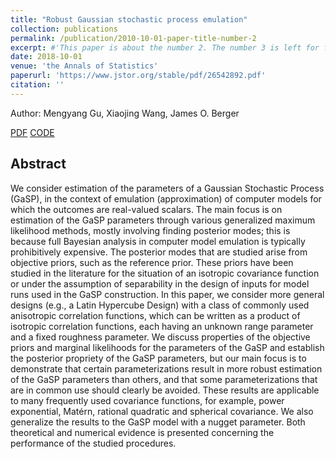 ```yaml
---
title: "Robust Gaussian stochastic process emulation"
collection: publications
permalink: /publication/2010-10-01-paper-title-number-2
excerpt: #'This paper is about the number 2. The number 3 is left for future work.'
date: 2018-10-01
venue: 'the Annals of Statistics'
paperurl: 'https://www.jstor.org/stable/pdf/26542892.pdf'
citation: ''
---
```

Author: Mengyang Gu, Xiaojing Wang, James O. Berger

[PDF](https://www.jstor.org/stable/pdf/26542892.pdf)
[CODE](https://www.jstor.org/stable/pdf/26542892.pdf)


## Abstract
We consider estimation of the parameters of a Gaussian Stochastic Process (GaSP), in the context of emulation (approximation) of computer models for which the outcomes are real-valued scalars. The main focus is on estimation of the GaSP parameters through various generalized maximum likelihood methods, mostly involving finding posterior modes; this is because full Bayesian analysis in computer model emulation is typically prohibitively expensive.
The posterior modes that are studied arise from objective priors, such as the reference prior. These priors have been studied in the literature for the situation of an isotropic covariance function or under the assumption of separability in the design of inputs for model runs used in the GaSP construction. In this paper, we consider more general designs (e.g., a Latin Hypercube Design) with a class of commonly used anisotropic correlation functions, which can be written as a product of isotropic correlation functions, each having an unknown range parameter and a fixed roughness parameter. We discuss properties of the objective priors and marginal likelihoods for the parameters of the GaSP and establish the posterior propriety of the GaSP parameters, but our main focus is to demonstrate that certain parameterizations result in more robust estimation of the GaSP parameters than others, and that some parameterizations that are in common use should clearly be avoided. These results are applicable to many frequently used covariance functions, for example, power exponential, Matérn, rational quadratic and spherical covariance. We also generalize the results to the GaSP model with a nugget parameter. Both theoretical and numerical evidence is presented concerning the performance of the studied procedures.
